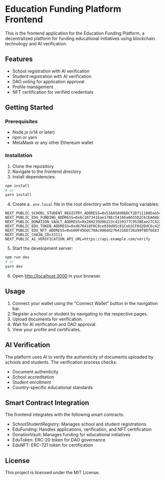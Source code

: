 # Education Funding Platform Frontend

This is the frontend application for the Education Funding Platform, a decentralized platform for funding educational initiatives using blockchain technology and AI verification.

## Features

- School registration with AI verification
- Student registration with AI verification
- DAO voting for application approval
- Profile management
- NFT certification for verified credentials

## Getting Started

### Prerequisites

- Node.js (v14 or later)
- npm or yarn
- MetaMask or any other Ethereum wallet

### Installation

1. Clone the repository
2. Navigate to the frontend directory
3. Install dependencies:

```bash
npm install
# or
yarn install
```

4. Create a `.env.local` file in the root directory with the following variables:

```
NEXT_PUBLIC_SCHOOL_STUDENT_REGISTRY_ADDRESS=0x516A5dd0bDCf2D711188Daa54f7156C84f89286C
NEXT_PUBLIC_EDU_FUNDING_ADDRESS=0x6c107341Eae178Ec54166a6655D2C61EA04b7dd4
NEXT_PUBLIC_DONATION_VAULT_ADDRESS=0x280235D9b223c4159377C9538Eae27C422b40125
NEXT_PUBLIC_EDU_TOKEN_ADDRESS=0xd670418F0C8ce030d05c81Ceb3CF6d2DdC6c425e
NEXT_PUBLIC_EDU_NFT_ADDRESS=0xb09F45DdC70Ac906dd2764316D726a99f8Df6E83
NEXT_PUBLIC_CHAIN_ID=33111
NEXT_PUBLIC_AI_VERIFICATION_API_URL=https://api.example.com/verify
```

5. Start the development server:

```bash
npm run dev
# or
yarn dev
```

6. Open [http://localhost:3000](http://localhost:3000) in your browser.

## Usage

1. Connect your wallet using the "Connect Wallet" button in the navigation bar.
2. Register a school or student by navigating to the respective pages.
3. Upload documents for verification.
4. Wait for AI verification and DAO approval.
5. View your profile and certificates.

## AI Verification

The platform uses AI to verify the authenticity of documents uploaded by schools and students. The verification process checks:

- Document authenticity
- School accreditation
- Student enrollment
- Country-specific educational standards

## Smart Contract Integration

The frontend integrates with the following smart contracts:

- SchoolStudentRegistry: Manages school and student registrations
- EduFunding: Handles applications, verification, and NFT certification
- DonationVault: Manages funding for educational initiatives
- EduToken: ERC-20 token for DAO governance
- EduNFT: ERC-721 token for certification

## License

This project is licensed under the MIT License.

